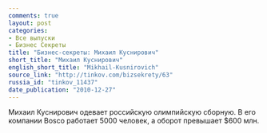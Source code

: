 ```yaml
---
comments: true
layout: post
categories:
- Все выпуски
- Бизнес Секреты
title: "Бизнес-секреты: Михаил Куснирович"
short_title: "Михаил Куснирович"
english_short_title: "Mikhail-Kusnirovich"
source_link: "http://tinkov.com/bizsekrety/63"
russia_id: "tinkov_11437"
date_publication: "2010-12-27"
---
```

Михаил Куснирович одевает российскую олимпийскую сборную. В его компании Bosco работает 5000 человек, а оборот превышает $600 млн.
